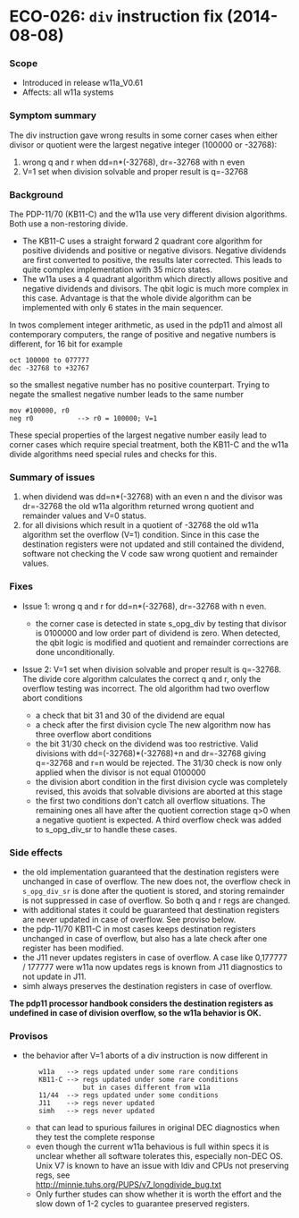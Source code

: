 # ECO-026:  `div` instruction fix (2014-08-08)

### Scope
- Introduced in release w11a_V0.61  
- Affects: all w11a systems

### Symptom summary
The div instruction gave wrong results in some corner cases when either
divisor or quotient were the largest negative integer (100000 or -32768):
 1. wrong q and r when  dd=n*(-32768), dr=-32768 with n even
 2. V=1 set when division solvable and proper result is q=-32768

### Background
The PDP-11/70 (KB11-C) and the w11a use very different division algorithms.
Both use a non-restoring divide. 
- The KB11-C uses a straight forward 2 quadrant core algorithm for positive 
  dividends and positive or negative divisors. Negative dividends are first 
  converted to positive, the results later corrected. This leads to quite
  complex implementation with 35 micro states.
- The w11a uses a 4 quadrant algorithm which directly allows positive and
  negative dividends and divisors. The qbit logic is much more complex in
  this case. Advantage is that the whole divide algorithm can be implemented
  with only 6 states in the main sequencer.
  
In twos complement integer arithmetic, as used in the pdp11 and almost all
contemporary computers, the range of positive and negative numbers is
different, for 16 bit for example

    oct 100000 to 077777
    dec -32768 to +32767

so the smallest negative number has no positive counterpart. Trying to negate
the smallest negative number leads to the same number

    mov #100000, r0
    neg r0           --> r0 = 100000; V=1
  
These special properties of the largest negative number easily lead to corner
cases which require special treatment, both the KB11-C and the w11a divide
algorithms need special rules and checks for this.

### Summary of issues
1. when dividend was dd=n*(-32768) with an even n and the divisor was
   dr=-32768 the old w11a algorithm returned wrong quotient and remainder
   values and V=0 status.
2. for all divisions which result in a quotient of -32768 the old w11a
   algorithm set the overflow (V=1) condition. Since in this case the
   destination registers were not updated and still contained the 
   dividend, software not checking the V code saw wrong quotient and
   remainder values.

### Fixes
- Issue 1: wrong q and r for dd=n*(-32768), dr=-32768 with n even.
  - the corner case is detected in state s_opg_div by testing that divisor
    is 0100000 and low order part of dividend is zero. When detected, the
    qbit logic is modified and quotient and remainder corrections are done
    unconditionally.

- Issue 2: V=1 set when division solvable and proper result is q=-32768.
  The divide core algorithm calculates the correct q and r, only the
  overflow testing was incorrect.
  The old algorithm had two overflow abort conditions
  - a check that bit 31 and 30 of the dividend are equal
  - a check after the first division cycle
  The new algorithm now has three overflow abort conditions
  - the bit 31/30 check on the dividend was too restrictive. Valid divisions
    with dd=(-32768)*(-32768)+n and dr=-32768 giving q=-32768 and r=n would
    be rejected. The 31/30 check is now only applied when the divisor is not 
    equal 0100000
  - the division abort condition in the first division cycle was completely
    revised, this avoids that solvable divisions are aborted at this stage
  - the first two conditions don't catch all overflow situations. The
    remaining ones all have after the quotient correction stage q>0 when 
    a negative quotient is expected. A third overflow check was added to
    s_opg_div_sr to handle these cases.

### Side effects
- the old implementation guaranteed that the destination registers were
  unchanged in case of overflow. The new does not, the overflow check in
  `s_opg_div_sr` is done after the quotient is stored, and storing remainder 
  is not suppressed in case of overflow. So both q and r regs are changed.
- with additional states it could be guaranteed that destination registers 
  are never updated in case of overflow. See proviso below.
- the pdp-11/70 KB11-C in most cases keeps destination registers unchanged
  in case of overflow, but also has a late check after one register has 
  been modified.
- the J11 never updates registers in case of overflow. A case like 
  0,177777 / 177777 were w11a now updates regs is known from J11
  diagnostics to not update in J11.
- simh always preserves the destination registers in case of overflow.

**The pdp11 processor handbook considers the destination registers as**  
**undefined in case of division overflow, so the w11a behavior is OK.**

### Provisos
- the behavior after V=1 aborts of a div instruction is now different in 

  ```
      w11a   --> regs updated under some rare conditions
      KB11-C --> regs updated under some rare conditions
                 but in cases different from w11a
      11/44  --> regs updated under some conditions
      J11    --> regs never updated
      simh   --> regs never updated
   ```
   - that can lead to spurious failures in original DEC diagnostics when
     they test the complete response
   - even though the current w11a behavious is full within specs it is unclear
     whether all software tolerates this, especially non-DEC OS. Unix V7 is 
     known to have an issue with ldiv and CPUs not preserving regs, see  
          http://minnie.tuhs.org/PUPS/v7_longdivide_bug.txt
   - Only further studes can show whether it is worth the effort and the
     slow down of 1-2 cycles to guarantee preserved registers.

